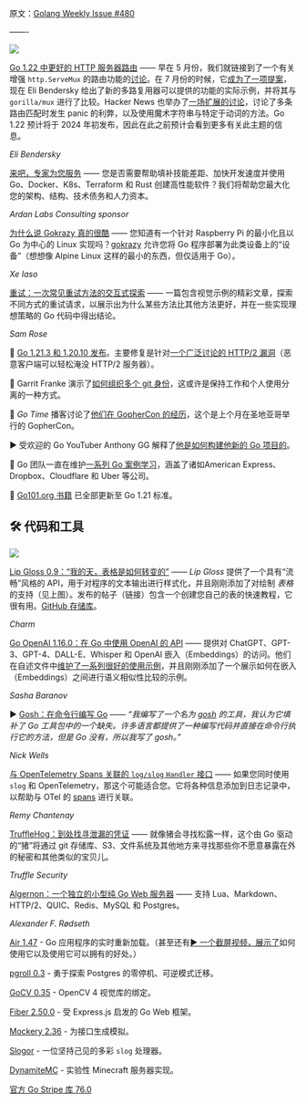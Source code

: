 原文：[Golang Weekly Issue #480](https://golangweekly.com/issues/480)

——-

[![](https://res.cloudinary.com/cpress/image/upload/w_1280,e_sharpen:60,q_auto/qav2a2wupfp5rz4lzfwu.jpg)](https://golangweekly.com/link/146357/web)  
  

[Go 1.22 中更好的 HTTP 服务器路由](https://golangweekly.com/link/146357/web "eli.thegreenplace.net") —— 早在 5 月份，我们就链接到了一个有关增强 `http.ServeMux` 的路由功能的[讨论](https://golangweekly.com/link/146358/web)。在 7 月份的时候，它[成为了一项提案](https://golangweekly.com/link/146359/web)，现在 Eli Bendersky 给出了新的多路复用器可以提供的功能的实际示例，并将其与 `gorilla/mux` 进行了比较。Hacker News 也举办了[一场扩展的讨论](https://golangweekly.com/link/146360/web)，讨论了多条路由匹配时发生 panic 的利弊，以及使用魔术字符串与特定于动词的方法。Go 1.22 预计将于 2024 年初发布，因此在此之前预计会看到更多有关此主题的信息。

_Eli Bendersky_


[来吧，专家为您服务](https://golangweekly.com/link/146356/web "www.ardanlabs.com") —— 您是否需要帮助填补技能差距、加快开发速度并使用 Go、Docker、K8s、Terraform 和 Rust 创建高性能软件？我们将帮助您最大化您的架构、结构、技术债务和人力资本。

_Ardan Labs Consulting sponsor_


[为什么说 Gokrazy 真的很酷](https://golangweekly.com/link/146361/web "xeiaso.net") —— 您知道有一个针对 Raspberry Pi 的最小化且以 Go 为中心的 Linux 实现吗？[gokrazy](https://golangweekly.com/link/146362/web) 允许您将 Go 程序部署为此类设备上的“设备”（想想像 Alpine Linux 这样的最小的东西，但仅适用于 Go）。

_Xe Iaso_
  

[重试：一次常见重试方法的交互式探索](https://golangweekly.com/link/146363/web "encore.dev") —— 一篇包含视觉示例的精彩文章，探索不同方式的重试请求，以展示出为什么某些方法比其他方法更好，并在一些实现理想策略的 Go 代码中得出结论。

_Sam Rose_


🚨 [Go 1.21.3 和 1.20.10 发布](https://golangweekly.com/link/146364/web)。主要修复是针对[一个广泛讨论的 HTTP/2 漏洞](https://golangweekly.com/link/146365/web)（恶意客户端可以轻松淹没 HTTP/2 服务器）。


👥 Garrit Franke 演示了[如何组织多个 git 身份](https://golangweekly.com/link/146366/web)，这或许是保持工作和个人使用分离的一种方式。


🎤 _Go Time_ 播客讨论了[他们在 GopherCon 的经历](https://golangweekly.com/link/146367/web)，这个是上个月在圣地亚哥举行的 GopherCon。


▶️ 受欢迎的 Go YouTuber Anthony GG 解释了[他是如何构建他新的 Go 项目的](https://golangweekly.com/link/146368/web)。


🏢 Go 团队一直在维护[一系列 Go 案例学习](https://golangweekly.com/link/146369/web)，涵盖了诸如American Express、Dropbox、Cloudflare 和 Uber 等公司。

📗 [Go101.org 书籍](https://golangweekly.com/link/146370/web) 已全部更新至 Go 1.21 标准。

## 🛠 代码和工具 

[![](https://res.cloudinary.com/cpress/image/upload/w_1280,e_sharpen:60,q_auto/xqtda9aevpj72lhin88c.jpg)](https://golangweekly.com/link/146371/web)  

[Lip Gloss 0.9：“我的天，表格是如何转变的”](https://golangweekly.com/link/146371/web "github.com") —— _Lip Gloss_ 提供了一个具有“流畅”风格的 API，用于对程序的文本输出进行样式化，并且刚刚添加了对绘制 _表格_ 的支持（见上图）。发布的帖子（链接）包含一个创建您自己的表的快速教程，它很有用。[GitHub 存储库](https://golangweekly.com/link/146372/web)。

_Charm_

[Go OpenAI 1.16.0：在 Go 中使用 OpenAI 的 API](https://golangweekly.com/link/146373/web "github.com") —— 提供对 ChatGPT、GPT-3、GPT-4、DALL-E、Whisper 和 OpenAI 嵌入（Embeddings）的访问。他们在自述文件中[维护了一系列很好的使用示例](https://golangweekly.com/link/146374/web)，并且刚刚添加了一个展示如何在嵌入（Embeddings）之间进行语义相似性比较的示例。

_Sasha Baranov_

▶ [Gosh：在命令行编写 Go](https://golangweekly.com/link/146377/web "www.youtube.com") —— _“我编写了一个名为 [gosh](https://golangweekly.com/link/146378/web) 的工具，我认为它填补了 Go 工具包中的一个缺失。许多语言都提供了一种编写代码并直接在命令行执行它的方法，但是 Go 没有，所以我写了 gosh。”_

_Nick Wells_

[与 OpenTelemetry Spans 关联的 `log/slog` `Handler` 接口](https://golangweekly.com/link/146379/web "github.com") —— 如果您同时使用 `slog` 和 OpenTelemetry，那这个可能适合您。它将各种信息添加到日志记录中，以帮助与 OTel 的 [spans](https://golangweekly.com/link/146380/web) 进行关联。

_Remy Chantenay_
  

[TruffleHog：到处找寻泄漏的凭证](https://golangweekly.com/link/146381/web "github.com") —— 就像猪会寻找松露一样，这个由 Go 驱动的“猪”将通过 git 存储库、S3、文件系统及其他地方来寻找那些你不愿意暴露在外的秘密和其他类似的宝贝儿。

_Truffle Security_

[Algernon：一个独立的小型纯 Go Web 服务器](https://golangweekly.com/link/146382/web "github.com") —— 支持 Lua、Markdown、HTTP/2、QUIC、Redis、MySQL 和 Postgres。

_Alexander F. Rødseth_

  
[Air 1.47](https://golangweekly.com/link/146383/web) - Go 应用程序的实时重新加载。（甚至还有[▶️ 一个截屏视频，展示了](https://golangweekly.com/link/146384/web)如何使用它以及使用它可以拥有的好处。）

[pgroll 0.3](https://golangweekly.com/link/146385/web) - 勇于探索 Postgres 的零停机、可逆模式迁移。

[GoCV 0.35](https://golangweekly.com/link/146386/web) - OpenCV 4 视觉库的绑定。

[Fiber 2.50.0](https://golangweekly.com/link/146387/web) - 受 Express.js 启发的 Go Web 框架。

[Mockery 2.36](https://golangweekly.com/link/146388/web) - 为接口生成模拟。

[Slogor](https://golangweekly.com/link/146389/web) - 一位坚持己见的多彩 `slog` 处理器。

[DynamiteMC](https://golangweekly.com/link/146390/web) - 实验性 Minecraft 服务器实现。

[官方 Go Stripe 库 76.0](https://golangweekly.com/link/146391/web)
